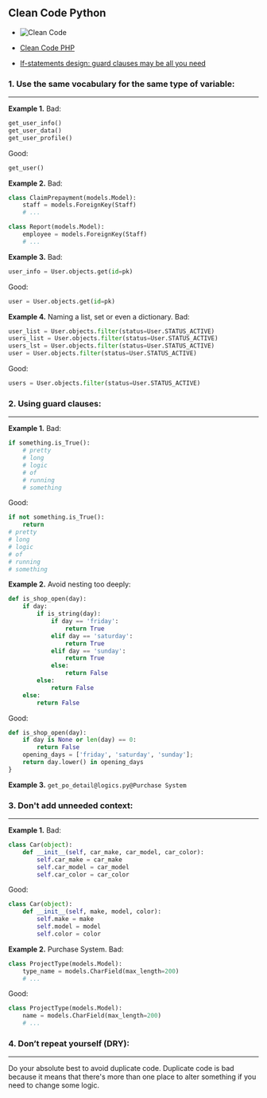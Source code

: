 ## Clean Code Python

- ![Clean Code](https://images.gr-assets.com/books/1436202607l/3735293.jpg)

- [Clean Code PHP](https://github.com/jupeter/clean-code-php)

- [If-statements design: guard clauses may be all you need](https://medium.com/@scadge/if-statements-design-guard-clauses-might-be-all-you-need-67219a1a981a)

### 1. Use the same vocabulary for the same type of variable:
---

**Example 1.** Bad:
```python
get_user_info()
get_user_data()
get_user_profile()
```

Good:
```python
get_user()
```

**Example 2.** Bad:
```python
class ClaimPrepayment(models.Model):
    staff = models.ForeignKey(Staff)
    # ...

class Report(models.Model):
    employee = models.ForeignKey(Staff)
    # ...
```

**Example 3.** Bad:
```python
user_info = User.objects.get(id=pk)
```

Good:
```python
user = User.objects.get(id=pk)
```

**Example 4.** Naming a list, set or even a dictionary. Bad:
```python
user_list = User.objects.filter(status=User.STATUS_ACTIVE)
users_list = User.objects.filter(status=User.STATUS_ACTIVE)
users_lst = User.objects.filter(status=User.STATUS_ACTIVE)
user = User.objects.filter(status=User.STATUS_ACTIVE)
```

Good:
```python
users = User.objects.filter(status=User.STATUS_ACTIVE)
```
### 2. Using guard clauses:
---

**Example 1.** Bad:
```python
if something.is_True():
    # pretty
    # long 
    # logic
    # of
    # running
    # something
```

Good:
```python
if not something.is_True():
    return
# pretty
# long 
# logic
# of
# running
# something
```

**Example 2.** Avoid nesting too deeply:
```python
def is_shop_open(day):
    if day:
        if is_string(day):
            if day == 'friday':
                return True
            elif day == 'saturday':
                return True
            elif day == 'sunday':
                return True
            else:
                return False
        else:
            return False
    else:
        return False
```

Good:
```python
def is_shop_open(day):
    if day is None or len(day) == 0:
        return False
    opening_days = ['friday', 'saturday', 'sunday'];
    return day.lower() in opening_days
}
```

**Example 3.** `get_po_detail@logics.py@Purchase System`

### 3. Don't add unneeded context:
---

**Example 1.** Bad:
```python
class Car(object):
    def __init__(self, car_make, car_model, car_color):
        self.car_make = car_make
        self.car_model = car_model
        self.car_color = car_color
```

Good:
```python
class Car(object):
    def __init__(self, make, model, color):
        self.make = make
        self.model = model
        self.color = color
```

**Example 2.** Purchase System. Bad:
```python
class ProjectType(models.Model):
    type_name = models.CharField(max_length=200)
    # ...

```

Good:
```python
class ProjectType(models.Model):
    name = models.CharField(max_length=200)
    # ...
```

### 4. Don’t repeat yourself (DRY):
---

Do your absolute best to avoid duplicate code. Duplicate code is bad because it means that there's more than one place to alter something if you need to change some logic.
